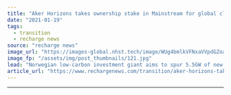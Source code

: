 ```yaml
---
title: "Aker Horizons takes ownership stake in Mainstream for global clean-energy push"
date: "2021-01-19"
tags: 
  - transition
  - recharge news
source: "recharge news"
image_url: "https://images-global.nhst.tech/image/WUg4bmlkVFNxaVVpdGZoajBMM0tKMjZOWnpSYTFUUm1WbmVFWFFaVWMxVT0=/nhst/binary/c35dde404a693d0a38c49026c327e527"
image_fp: "/assets/img/post_thumbnails/121.jpg"
lead: "Norwegian low-carbon investment giant aims to spur 5.5GW of new wind and solar in Irish developer's asset portfolio by 2023"
article_url: "https://www.rechargenews.com/transition/aker-horizons-takes-ownership-stake-in-mainstream-for-global-clean-energy-push/2-1-947118"
---
```


---
